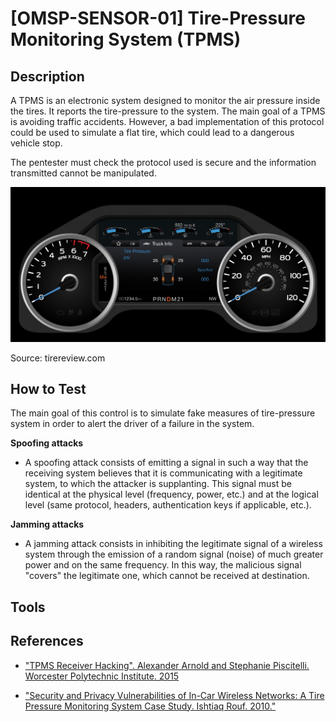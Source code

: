 # [OMSP-SENSOR-01] Tire-Pressure Monitoring System (TPMS)
## Description
A TPMS is an electronic system designed to monitor the air pressure inside the tires. It reports the tire-pressure to the system. The main goal of a TPMS is avoiding traffic accidents. However, a bad implementation of this protocol could be used to simulate a flat tire, which could lead to a dangerous vehicle stop.

The pentester must check the protocol used is secure and the information transmitted cannot be manipulated.

![OMSP](/images/tpms.jpg)

Source: tirereview.com

## How to Test
The main goal of this control is to simulate fake measures of tire-pressure system in order to alert the driver of a failure in the system.

**Spoofing attacks**
* A spoofing attack consists of emitting a signal in such a way that the receiving system believes that it is communicating with a legitimate system, to which the attacker is supplanting. This signal must be identical at the physical level (frequency, power, etc.) and at the logical level (same protocol, headers, authentication keys if applicable, etc.).

**Jamming attacks**
* A jamming attack consists in inhibiting the legitimate signal of a wireless system through the emission of a random signal (noise) of much greater power and on the same frequency. In this way, the malicious signal "covers" the legitimate one, which cannot be received at destination.

## Tools


## References

* ["TPMS Receiver Hacking". Alexander Arnold and Stephanie Piscitelli. Worcester Polytechnic Institute. 2015](https://web.wpi.edu/Pubs/E-project/Available/E-project-091115-154458/unrestricted/MQP_piscitelli_arnold_2015.pdf)

* ["Security and Privacy Vulnerabilities of In-Car Wireless Networks: A Tire Pressure Monitoring System Case Study. Ishtiaq Rouf. 2010."](https://www.usenix.org/legacy/events/sec10/tech/full_papers/Rouf.pdf)
